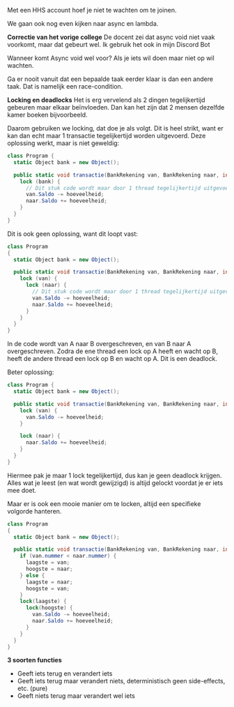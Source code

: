 Met een HHS account hoef je niet te wachten om te joinen.

We gaan ook nog even kijken naar async en lambda.

**Correctie van het vorige college**
De docent zei dat async void niet vaak voorkomt, maar dat gebeurt wel.
Ik gebruik het ook in mijn Discord Bot

Wanneer komt Async void wel voor?
Als je iets wil doen maar niet op wil wachten.

Ga er nooit vanuit dat een bepaalde taak eerder klaar is dan een andere taak. Dat is namelijk een race-condition.

**Locking en deadlocks**
Het is erg vervelend als 2 dingen tegelijkertijd gebeuren maar elkaar beïnvloeden. Dan kan het zijn dat 2 mensen dezelfde kamer boeken bijvoorbeeld.

Daarom gebruiken we locking, dat doe je als volgt. Dit is heel strikt, want er kan dan echt maar 1 transactie tegelijkertijd worden uitgevoerd.
Deze oplossing werkt, maar is niet geweldig:
```cs
class Program {
  static Object bank = new Object();

  public static void transactie(BankRekening van, BankRekening naar, int hoeveelheid) {
    lock (bank) {
      // Dit stuk code wordt maar door 1 thread tegelijkertijd uitgevoerd.
      van.Saldo -= hoeveelheid;
      naar.Saldo += hoeveelheid;
    }
  }
}
```

Dit is ook geen oplossing, want dit loopt vast:
```cs
class Program
{
  static Object bank = new Object();

  public static void transactie(BankRekening van, BankRekening naar, int hoeveelheid) {
    lock (van) {
      lock (naar) {
        // Dit stuk code wordt maar door 1 thread tegelijkertijd uitgevoerd met het van-object en naar-object.
        van.Saldo -= hoeveelheid;
        naar.Saldo += hoeveelheid;
      }
    }
  }
}
```

In de code wordt van A naar B overgeschreven, en van B naar A overgeschreven. Zodra de ene thread een lock op A heeft en wacht op B, heeft de andere thread een lock op B en wacht op A.
Dit is een deadlock.

Beter oplossing:
```cs
class Program {
  static Object bank = new Object();

  public static void transactie(BankRekening van, BankRekening naar, int hoeveelheid) {
    lock (van) {
      van.Saldo -= hoeveelheid;
    }

    lock (naar) {
      naar.Saldo += hoeveelheid;
    }
  }
}
```

Hiermee pak je maar 1 lock tegelijkertijd, dus kan je geen deadlock krijgen. Alles wat je leest (en wat wordt gewijzigd) is altijd gelockt voordat je er iets mee doet.

Maar er is ook een mooie manier om te locken, altijd een specifieke volgorde hanteren.
```cs
class Program
{
  static Object bank = new Object();

  public static void transactie(BankRekening van, BankRekening naar, int hoeveelheid) {
    if (van.nummer < naar.nummer) {
      laagste = van;
      hoogste = naar;
    } else {
      laagste = naar;
      hoogste = van;
    }
    lock(laagste) {
      lock(hoogste) {
        van.Saldo -= hoeveelheid;
        naar.Saldo += hoeveelheid;
      }
    }
  }
}
```

**3 soorten functies**
- Geeft iets terug en verandert iets
- Geeft iets terug maar verandert niets, deterministisch geen side-effects, etc. (pure)
- Geeft niets terug maar verandert wel iets